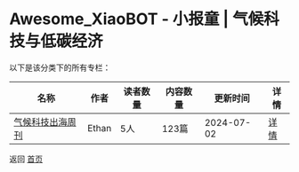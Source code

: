 # Awesome_XiaoBOT - 小报童 | 气候科技与低碳经济

以下是该分类下的所有专栏：

| 名称 | 作者 | 读者数量 | 内容数量 | 更新时间 | 详情 |
|------|------|----------|----------|----------|------|
| [气候科技出海周刊](https://xiaobot.net/p/climind2024?refer=0b133df9-27dc-423b-8101-639049001c13) | Ethan | 5人 | 123篇 |  2024-07-02 | [详情](data/climind2024.md) |


返回 [首页](../README.md)
